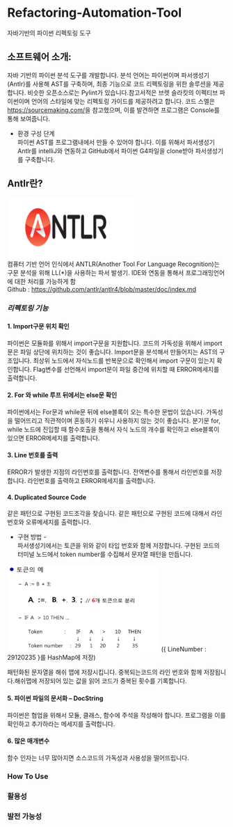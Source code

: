 # Refactoring-Automation-Tool
자바기반의 파이썬 리펙토링 도구                                

## 소프트웨어 소개: <br/>
자바 기반의 파이썬 분석 도구를 개발합니다. 
분석 언어는 파이썬이며 파서생성기(Antlr)를 사용해 AST를 구축하며, 최종 기능으로 코드 리펙토링을 위한 솔루션을 제공합니다. 
비슷한 오픈소스로는 Pylint가 있습니다.참고서적은 브렛 슬라킷의 이펙티브 파이썬이며 언어의 스타일에 맞는 리펙토링 가이드를 제공하려고 합니다. 
코드 스멜은 <a>https://sourcemaking.com/</a>을 참고했으며, 이를 발견하면 프로그램은 Console를 통해 보여줍니다.

-	환경 구성 단계</br>
파이썬 AST를 프로그램내에서 만들 수 있어야 합니다. 이를 위해서 파서생성기 Antlr를 intelliJ와 연동하고 GitHub에서 
파이썬 G4파일을 clone받아 파서생성기를 구축합니다. 

## Antlr란?
<img src="./img/4.png" width="290" height="140"><br/>
컴퓨터 기반 언어 인식에서 ANTLR(Another Tool For Language Recognition)는 구문 분석을 위해 LL(*)을 사용하는 파서 발생기.
IDE와 연동을 통해서 프로그래밍언어에 대한 처리를 가능하게 함<br/>
Github : https://github.com/antlr/antlr4/blob/master/doc/index.md

### *리펙토링 기능*<br/>

#### 1. Import구문 위치 확인<br/>
파이썬은 모듈화를 위해서 import구문을 지원합니다. 코드의 가독성을 위해서 import문은 파일 상단에 위치하는 것이 좋습니다. Import문을 분석해서 만들어지는 AST의 구조입니다. 최상위 노드에서 자식노드를 반복문으로 확인해서 import 구문이 있는지 확인합니다. Flag변수를 선언해서 import문이 파일 중간에 위치할 때 ERROR메세지를 출력합니다. 

#### 2. For 와 while 루프 뒤에서는 else문 확인<br/>
파이썬에서는 For문과 while문 뒤에 else블록이 오는 특수한 문법이 있습니다. 가독성을 떨어뜨리고 직관적이며 혼동하기 쉬우니 사용하지 않는 것이 좋습니다.
분기문 for, while 노드에 진입할 때 함수호출을 통해서 자식 노드의 개수를 확인하고 else블록이 있으면 ERROR메세지를 출력합니다. 

#### 3. Line 번호를 출력<br/>
ERROR가 발생한 지점의 라인번호를 출력합니다. 전역변수를 통해서 라인번호를 저장합니다. 라인번호를 출력하고 ERROR메세지를 출력합니다.
  
#### 4. Duplicated Source Code<br/>
같은 패턴으로 구현된 코드조각을 찾습니다. 같은 패턴으로 구현된 코드에 대해서 라인번호와 오류메세지를 출력합니다. <br/>
- 구현 방법 - <br/>
파서생성기에서는 토큰을 위와 같이 타입 번호와 함께 저장합니다. 구현된 코드의 터미널 노드에서 token number를 수집해서 문자열 패턴을 만듭니다. 
<img src="./img/3.png" width="350" height="200">
({ LineNumber : 29120235 }를 HashMap에 저장)

패턴화된 문자열을 해쉬 맵에 저장시킵니다. 중복되는코드의 라인 번호와 함께 저장됩니다.해쉬맵에 저장되어 있는 값을 읽어 코드가 중복된 횟수를 기록합니다.

#### 5. 파이썬 파일의 문서화 – DocString</br>
파이썬은 협업을 위해서 모듈, 클래스, 함수에 주석을 작성해야 합니다. 프로그램을 이를 확인하고 추가하라는 메세지를 출력합니다. 

#### 6. 많은 매개변수 </br>
함수 인자는 너무 많아지면 소스코드의 가독성과 사용성을 떨어뜨립니다. 

### How To Use </br>

### 활용성 </br>

### 발전 가능성 </br>
